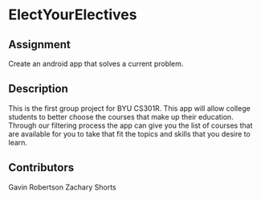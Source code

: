 # ElectYourElectives
## Assignment
Create an android app that solves a current problem.
## Description
This is the first group project for BYU CS301R. This app will allow college students to better choose the courses that make up their education. Through our filtering process the app can give you the list of courses that are available for you to take that fit the topics and skills that you desire to learn.
## Contributors
Gavin Robertson
Zachary Shorts
